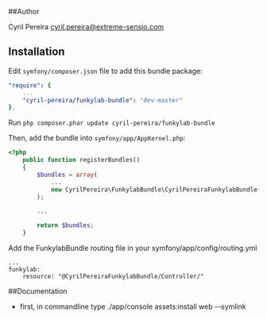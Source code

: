 ##Author

Cyril Pereira <cyril.pereira@extreme-sensio.com>

## Installation

Edit `symfony/composer.json` file to add this bundle package:

```yml
"require": {
    ...
    "cyril-pereira/funkylab-bundle": "dev-master"
},
```

Run `php composer.phar update cyril-pereira/funkylab-bundle`

Then, add the bundle into `symfony/app/AppKernel.php`:

```php
<?php
    public function registerBundles()
    {
        $bundles = array(
            ...
            new CyrilPereira\FunkylabBundle\CyrilPereiraFunkylabBundle(),
        );

        ...

        return $bundles;
    }
```

Add the FunkylabBundle routing file in your symfony/app/config/routing.yml

```
...
funkylab:
    resource: "@CyrilPereiraFunkylabBundle/Controller/"
```


##Documentation

* first, in commandline type ./app/console assets:install web --symlink
